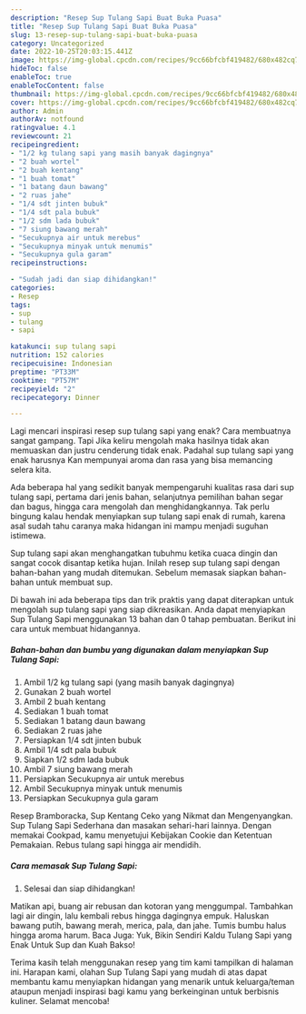 ```yaml
---
description: "Resep Sup Tulang Sapi Buat Buka Puasa"
title: "Resep Sup Tulang Sapi Buat Buka Puasa"
slug: 13-resep-sup-tulang-sapi-buat-buka-puasa
category: Uncategorized
date: 2022-10-25T20:03:15.441Z
image: https://img-global.cpcdn.com/recipes/9cc66bfcbf419482/680x482cq70/sup-tulang-sapi-foto-resep-utama.jpg
hideToc: false
enableToc: true
enableTocContent: false
thumbnail: https://img-global.cpcdn.com/recipes/9cc66bfcbf419482/680x482cq70/sup-tulang-sapi-foto-resep-utama.jpg
cover: https://img-global.cpcdn.com/recipes/9cc66bfcbf419482/680x482cq70/sup-tulang-sapi-foto-resep-utama.jpg
author: Admin
authorAv: notfound
ratingvalue: 4.1
reviewcount: 21
recipeingredient:
- "1/2 kg tulang sapi yang masih banyak dagingnya"
- "2 buah wortel"
- "2 buah kentang"
- "1 buah tomat"
- "1 batang daun bawang"
- "2 ruas jahe"
- "1/4 sdt jinten bubuk"
- "1/4 sdt pala bubuk"
- "1/2 sdm lada bubuk"
- "7 siung bawang merah"
- "Secukupnya air untuk merebus"
- "Secukupnya minyak untuk menumis"
- "Secukupnya gula garam"
recipeinstructions:

- "Sudah jadi dan siap dihidangkan!"
categories:
- Resep
tags:
- sup
- tulang
- sapi

katakunci: sup tulang sapi 
nutrition: 152 calories
recipecuisine: Indonesian
preptime: "PT33M"
cooktime: "PT57M"
recipeyield: "2"
recipecategory: Dinner

---
```



Lagi mencari inspirasi resep sup tulang sapi yang enak? Cara membuatnya sangat gampang. Tapi Jika keliru mengolah maka hasilnya tidak akan memuaskan dan justru cenderung tidak enak. Padahal sup tulang sapi yang enak harusnya Kan mempunyai aroma dan rasa yang bisa memancing selera kita.


Ada beberapa hal yang sedikit banyak mempengaruhi kualitas rasa dari sup tulang sapi, pertama dari jenis bahan, selanjutnya pemilihan bahan segar dan bagus, hingga cara mengolah dan menghidangkannya. Tak perlu bingung kalau hendak menyiapkan sup tulang sapi enak di rumah, karena asal sudah tahu caranya maka hidangan ini mampu menjadi suguhan istimewa.

Sup tulang sapi akan menghangatkan tubuhmu ketika cuaca dingin dan sangat cocok disantap ketika hujan. Inilah resep sup tulang sapi dengan bahan-bahan yang mudah ditemukan. Sebelum memasak siapkan bahan-bahan untuk membuat sup.


Di bawah ini ada beberapa tips dan trik praktis yang dapat diterapkan untuk mengolah sup tulang sapi yang siap dikreasikan. Anda dapat menyiapkan Sup Tulang Sapi menggunakan 13 bahan dan 0 tahap pembuatan. Berikut ini cara untuk membuat hidangannya.

<!--inarticleads1-->

##### Bahan-bahan dan bumbu yang digunakan dalam menyiapkan Sup Tulang Sapi:

1. Ambil 1/2 kg tulang sapi (yang masih banyak dagingnya)
1. Gunakan 2 buah wortel
1. Ambil 2 buah kentang
1. Sediakan 1 buah tomat
1. Sediakan 1 batang daun bawang
1. Sediakan 2 ruas jahe
1. Persiapkan 1/4 sdt jinten bubuk
1. Ambil 1/4 sdt pala bubuk
1. Siapkan 1/2 sdm lada bubuk
1. Ambil 7 siung bawang merah
1. Persiapkan Secukupnya air untuk merebus
1. Ambil Secukupnya minyak untuk menumis
1. Persiapkan Secukupnya gula garam


Resep Bramboracka, Sup Kentang Ceko yang Nikmat dan Mengenyangkan. Sup Tulang Sapi Sederhana dan masakan sehari-hari lainnya. Dengan memakai Cookpad, kamu menyetujui Kebijakan Cookie dan Ketentuan Pemakaian. Rebus tulang sapi hingga air mendidih. 

<!--inarticleads2-->

##### Cara memasak Sup Tulang Sapi:


1. Selesai dan siap dihidangkan!

Matikan api, buang air rebusan dan kotoran yang menggumpal. Tambahkan lagi air dingin, lalu kembali rebus hingga dagingnya empuk. Haluskan bawang putih, bawang merah, merica, pala, dan jahe. Tumis bumbu halus hingga aroma harum. Baca Juga: Yuk, Bikin Sendiri Kaldu Tulang Sapi yang Enak Untuk Sup dan Kuah Bakso! 

Terima kasih telah menggunakan resep yang tim kami tampilkan di halaman ini. Harapan kami, olahan Sup Tulang Sapi yang mudah di atas dapat membantu kamu menyiapkan hidangan yang menarik untuk keluarga/teman ataupun menjadi inspirasi bagi kamu yang berkeinginan untuk berbisnis kuliner. Selamat mencoba!
